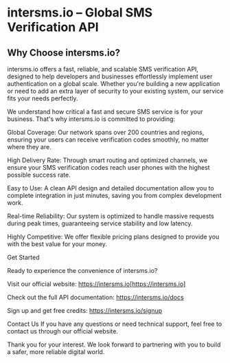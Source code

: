# intersms.io – Global SMS Verification API

## Why Choose intersms.io?

intersms.io offers a fast, reliable, and scalable SMS verification API, designed to help developers and businesses effortlessly implement user authentication on a global scale. Whether you're building a new application or need to add an extra layer of security to your existing system, our service fits your needs perfectly.

We understand how critical a fast and secure SMS service is for your business. That's why intersms.io is committed to providing:

Global Coverage: Our network spans over 200 countries and regions, ensuring your users can receive verification codes smoothly, no matter where they are.

High Delivery Rate: Through smart routing and optimized channels, we ensure your SMS verification codes reach user phones with the highest possible success rate.

Easy to Use: A clean API design and detailed documentation allow you to complete integration in just minutes, saving you from complex development work.

Real-time Reliability: Our system is optimized to handle massive requests during peak times, guaranteeing service stability and low latency.

Highly Competitive: We offer flexible pricing plans designed to provide you with the best value for your money.

Get Started

Ready to experience the convenience of intersms.io?

Visit our official website: https://intersms.io[https://intersms.io]

Check out the full API documentation: https://intersms.io/docs

Sign up and get free credits: https://intersms.io/signup

Contact Us
If you have any questions or need technical support, feel free to contact us through our official website.

Thank you for your interest. We look forward to partnering with you to build a safer, more reliable digital world.
